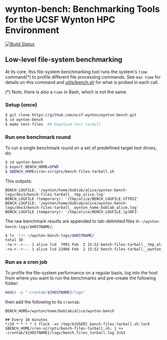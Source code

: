 # wynton-bench: Benchmarking Tools for the UCSF Wynton HPC Environment

[![Build Status](https://travis-ci.org/UCSF-HPC/wynton-bench.svg?branch=master)](https://travis-ci.org/UCSF-HPC/wynton-bench)


## Low-level file-system benchmarking

At its core, this file-system benchmarking tool runs the system's `time` command(\*) to profile different file processing commands.  See `man time` for details on this command and [utils/bench.sh](https://github.com/ucsf-wynton/wynton-bench/blob/master/utils/bench.sh) for what is probed in each call.

(\*) Note, there is also a `time` in Bash, which is not the same.


### Setup (once)

```sh
$ git clone https://github.com/ucsf-wynton/wynton-bench.git
$ cd wynton-bench
$ make test-files  ## Download test tarball
```

### Run one benchmark round

To run a single benchmark round on a set of predefined target test drives, do:

```sh
$ cd wynton-bench
$ export BENCH_HOME=$PWD
$ $BENCH_HOME/cron-scripts/bench-files-tarball.sh
```

This outputs:

```
BENCH_LOGFILE: '/wynton/home/boblab/alice/wynton-bench-logs/dev3/bench-files-tarball__tmp_alice.log'
BENCH_LOGFILE (temporary): '/tmp/alice/BENCH_LOGFILE.hTTRSZ'
BENCH_LOGFILE: '/wynton/home/boblab/alice/wynton-bench-logs/dev3/bench-files-tarball__wynton_home_boblab_alice.log'
BENCH_LOGFILE (temporary): '/tmp/alice/BENCH_LOGFILE.lpJ8F3'
```

The raw benchmark results are appended to tab-delimited files in `~/wynton-bench-logs/$HOSTNAME/`;

```sh
$ ls -lrt ~/wynton-bench-logs/$HOSTNAME/
total 30
-rw-r--r--. 1 alice lsd  7091 Feb  2 15:52 bench-files-tarball__tmp_alice.log
-rw-r--r--. 1 alice lsd 22866 Feb  2 15:52 bench-files-tarball__wynton_home_boblab_alice.log
```


### Run as a cron job

To profile the file-system performance on a regular basis, log into the host from where you want to run the benchmarks and pre-create the following folder:

```sh
mkdir -p ".crontab/${HOSTNAME}/logs"
```

then add the following to its `crontab`:

```
BENCH_HOME=/wynton/home/boblab/alice/wynton-bench

## Every 10 minutes
*/10 * * * * { flock -xn /tmp/${USER}_bench-files-tarball.sh.lock $BENCH_HOME/cron-scripts/bench-files-tarball.sh; } >> .crontab/${HOSTNAME}/logs/bench_files_tarball.log 2>&1
```
